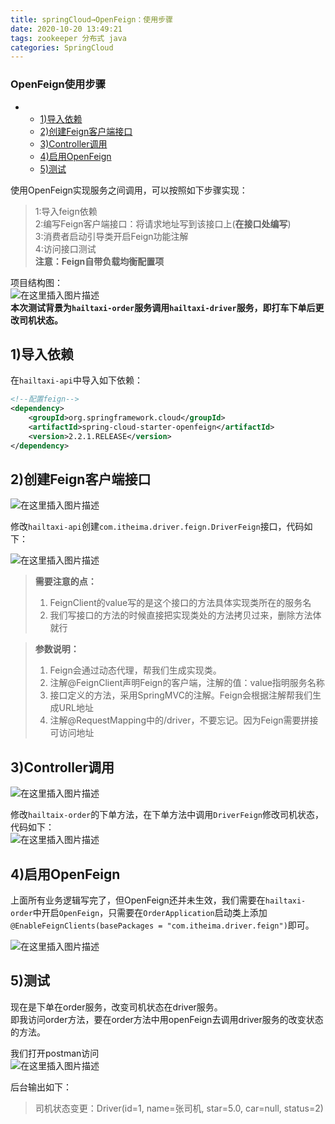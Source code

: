 ```yaml
---
title: springCloud→OpenFeign：使用步骤
date: 2020-10-20 13:49:21
tags: zookeeper 分布式 java
categories: SpringCloud
---
```


<!--more-->

### OpenFeign使用步骤

- - [1\)导入依赖](#1_12)
  - [2\)创建Feign客户端接口](#2Feign_22)
  - [3\)Controller调用](#3Controller_39)
  - [4\)启用OpenFeign](#4OpenFeign_46)
  - [5\)测试](#5_51)

使用OpenFeign实现服务之间调用，可以按照如下步骤实现：

> 1:导入feign依赖  
> 2:编写Feign客户端接口：将请求地址写到该接口上\(**在接口处编写**\)  
> 3:消费者启动引导类开启Feign功能注解  
> 4:访问接口测试  
> **注意：Feign自带负载均衡配置项**

项目结构图：  
![在这里插入图片描述](https://img-blog.csdnimg.cn/70a2c7d15cdf45dfb05e2e6a11c8130d.png?x-oss-process=image/watermark,type_ZHJvaWRzYW5zZmFsbGJhY2s,shadow_50,text_Q1NETiBAZkZlZS1vcHM=,size_11,color_FFFFFF,t_70,g_se,x_16)  
**本次测试背景为`hailtaxi-order`服务调用`hailtaxi-driver`服务，即打车下单后更改司机状态。**

## 1\)导入依赖

在`hailtaxi-api`中导入如下依赖：

```xml
<!--配置feign-->
<dependency>
    <groupId>org.springframework.cloud</groupId>
    <artifactId>spring-cloud-starter-openfeign</artifactId>
    <version>2.2.1.RELEASE</version>
</dependency>
```

## 2\)创建Feign客户端接口

![在这里插入图片描述](https://img-blog.csdnimg.cn/1457b2f902cc4367a104500488f595d2.png?x-oss-process=image/watermark,type_ZHJvaWRzYW5zZmFsbGJhY2s,shadow_50,text_Q1NETiBAZkZlZS1vcHM=,size_12,color_FFFFFF,t_70,g_se,x_16)

修改`hailtaxi-api`创建`com.itheima.driver.feign.DriverFeign`接口，代码如下：

![在这里插入图片描述](https://img-blog.csdnimg.cn/7f2a1251c08e463991321bb0e0dfe4a5.png?x-oss-process=image/watermark,type_ZHJvaWRzYW5zZmFsbGJhY2s,shadow_50,text_Q1NETiBAZkZlZS1vcHM=,size_20,color_FFFFFF,t_70,g_se,x_16)

> **需要注意的点：**
> 
> 1.  FeignClient的value写的是这个接口的方法具体实现类所在的服务名
> 2.  我们写接口的方法的时候直接把实现类处的方法拷贝过来，删除方法体就行

> **参数说明：**
> 
> 1.  Feign会通过动态代理，帮我们生成实现类。
> 2.  注解\@FeignClient声明Feign的客户端，注解的值：value指明服务名称
> 3.  接口定义的方法，采用SpringMVC的注解。Feign会根据注解帮我们生成URL地址
> 4.  注解\@RequestMapping中的/driver，不要忘记。因为Feign需要拼接可访问地址

## 3\)Controller调用

![在这里插入图片描述](https://img-blog.csdnimg.cn/c247e7e4735241adadf1e5383fabe5c4.png?x-oss-process=image/watermark,type_ZHJvaWRzYW5zZmFsbGJhY2s,shadow_50,text_Q1NETiBAZkZlZS1vcHM=,size_13,color_FFFFFF,t_70,g_se,x_16)

修改`hailtaix-order`的下单方法，在下单方法中调用`DriverFeign`修改司机状态，代码如下：  
![在这里插入图片描述](https://img-blog.csdnimg.cn/3b08cb9561a74cd6a977a142e13cd501.png?x-oss-process=image/watermark,type_ZHJvaWRzYW5zZmFsbGJhY2s,shadow_50,text_Q1NETiBAZkZlZS1vcHM=,size_20,color_FFFFFF,t_70,g_se,x_16)

## 4\)启用OpenFeign

上面所有业务逻辑写完了，但OpenFeign还并未生效，我们需要在`hailtaxi-order`中开启`OpenFeign`，只需要在`OrderApplication`启动类上添加`@EnableFeignClients(basePackages = "com.itheima.driver.feign")`即可。

![在这里插入图片描述](https://img-blog.csdnimg.cn/46948e4085bc4707b1b3f3dd98423ea5.png?x-oss-process=image/watermark,type_ZHJvaWRzYW5zZmFsbGJhY2s,shadow_50,text_Q1NETiBAZkZlZS1vcHM=,size_20,color_FFFFFF,t_70,g_se,x_16)

## 5\)测试

现在是下单在order服务，改变司机状态在driver服务。  
即我访问order方法，要在order方法中用openFeign去调用driver服务的改变状态的方法。

我们打开postman访问  
![在这里插入图片描述](https://img-blog.csdnimg.cn/27bab77888094b53a7a529dab4a9460a.png?x-oss-process=image/watermark,type_ZHJvaWRzYW5zZmFsbGJhY2s,shadow_50,text_Q1NETiBAZkZlZS1vcHM=,size_20,color_FFFFFF,t_70,g_se,x_16)

后台输出如下：

> 司机状态变更：Driver\(id=1, name=张司机, star=5.0, car=null, status=2\)